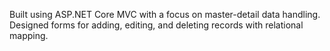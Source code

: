 Built using ASP.NET Core MVC with a focus on master-detail data handling. Designed forms for adding, editing, and deleting records with relational mapping.
